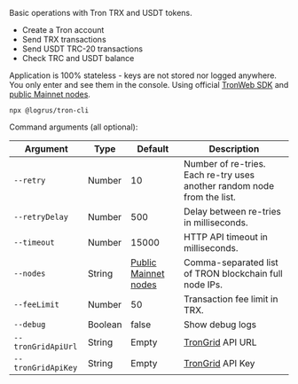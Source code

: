 Basic operations with Tron TRX and USDT tokens.
- Create a Tron account
- Send TRX transactions
- Send USDT TRC-20 transactions
- Check TRC and USDT balance

Application is 100% stateless - keys are not stored nor logged anywhere. You only enter and see them in the console.
Using official [TronWeb SDK](https://developers.tron.network/docs/tronweb-1) and [public Mainnet nodes](https://developers.tron.network/docs/networks#public-node).

```
npx @logrus/tron-cli
```

Command arguments (all optional):

| Argument    | Type | Default | Description |
| ------------|----- | ------- | ----------- |
| `--retry` | Number | 10 | Number of re-tries. Each re-try uses another random node from the list. |
| `--retryDelay`| Number | 500 | Delay between re-tries in milliseconds. |
| `--timeout` | Number | 15000 | HTTP API timeout in milliseconds. |
| `--nodes` | String | [Public Mainnet nodes](https://developers.tron.network/docs/networks#public-node) | Comma-separated list of TRON blockchain full node IPs. |
| `--feeLimit` | Number | 50 | Transaction fee limit in TRX. |
| `--debug` | Boolean | false | Show debug logs |
| `--tronGridApiUrl` | String | Empty | [TronGrid](https://developers.tron.network/reference/background) API URL |
| `--tronGridApiKey` | String | Empty | [TronGrid](https://developers.tron.network/reference/background) API Key |

